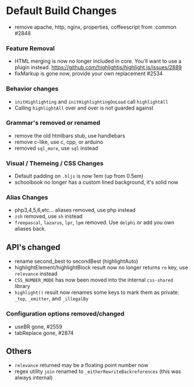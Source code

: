 # Default Build Changes

-  remove apache, http, nginx, properties, coffeescript from :common #2848

### Feature Removal

- HTML merging is now no longer included in core.  You'll want to use a plugin instead. https://github.com/highlightjs/highlight.js/issues/2889
- fixMarkup is gone now, provide your own replacement #2534

### Behavior changes

- `initHighlighting` and `initHighlightingOnLoad` call `highlightAll`
- Calling `highlightAll` over and over is not guarded against

### Grammar's removed or renamed

- remove the old htmlbars stub, use handlebars
- remove c-like, use c, cpp, or arduino
- removed `sql_more`, use `sql` instead

### Visual / Themeing / CSS Changes

- Default padding on `.hljs` is now 1em (up from 0.5em)
- schoolbook no longer has a custom lined background, it's solid now

### Alias Changes

- php3,4,5,6,etc... aliases removed, use php instead
- `zsh` removed, use `sh` instead
- `freepascal`, `lazarus`, `lpr`, `lpm` removed. Use `delphi` or add you own aliases back.

## API's changed

- rename second_best to secondBest (highlightAuto)
- highlightElement/highlightBlock result now no longer returns `re` key, use `relevance` instead
- `CSS_NUMBER_MODE` has now been moved into the internal `css-shared` library
- `highlight()` result now renames some keys to mark them as private: `_top`, `_emitter`, and `_illegalBy`

### Configuration options removed/changed

- useBR gone, #2559
- tabReplace gone, #2874

## Others

- `relevance` returned may be a floating point number now
- regex utility `join` renamed to `_eitherRewriteBackreferences` (this was always internal)
